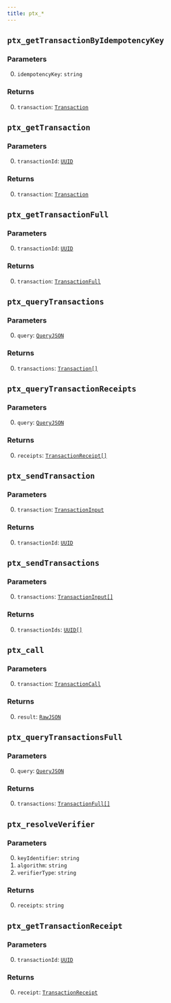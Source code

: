 ```yaml
---
title: ptx_*
---
```

## `ptx_getTransactionByIdempotencyKey`

### Parameters

0. `idempotencyKey`: `string`

### Returns

0. `transaction`: [`Transaction`](../types/transaction.md#transaction)

## `ptx_getTransaction`

### Parameters

0. `transactionId`: [`UUID`](../types/simpletypes.md#uuid)

### Returns

0. `transaction`: [`Transaction`](../types/transaction.md#transaction)

## `ptx_getTransactionFull`

### Parameters

0. `transactionId`: [`UUID`](../types/simpletypes.md#uuid)

### Returns

0. `transaction`: [`TransactionFull`](../types/transactionfull.md#transactionfull)

## `ptx_queryTransactions`

### Parameters

0. `query`: [`QueryJSON`](../types/queryjson.md#queryjson)

### Returns

0. `transactions`: [`Transaction[]`](../types/transaction.md#transaction)

## `ptx_queryTransactionReceipts`

### Parameters

0. `query`: [`QueryJSON`](../types/queryjson.md#queryjson)

### Returns

0. `receipts`: [`TransactionReceipt[]`](../types/transactionreceipt.md#transactionreceipt)

## `ptx_sendTransaction`

### Parameters

0. `transaction`: [`TransactionInput`](../types/transactioninput.md#transactioninput)

### Returns

0. `transactionId`: [`UUID`](../types/simpletypes.md#uuid)

## `ptx_sendTransactions`

### Parameters

0. `transactions`: [`TransactionInput[]`](../types/transactioninput.md#transactioninput)

### Returns

0. `transactionIds`: [`UUID[]`](../types/simpletypes.md#uuid)

## `ptx_call`

### Parameters

0. `transaction`: [`TransactionCall`](../types/transactioncall.md#transactioncall)

### Returns

0. `result`: [`RawJSON`](../types/simpletypes.md#rawjson)

## `ptx_queryTransactionsFull`

### Parameters

0. `query`: [`QueryJSON`](../types/queryjson.md#queryjson)

### Returns

0. `transactions`: [`TransactionFull[]`](../types/transactionfull.md#transactionfull)

## `ptx_resolveVerifier`

### Parameters

0. `keyIdentifier`: `string`
1. `algorithm`: `string`
2. `verifierType`: `string`

### Returns

0. `receipts`: `string`

## `ptx_getTransactionReceipt`

### Parameters

0. `transactionId`: [`UUID`](../types/simpletypes.md#uuid)

### Returns

0. `receipt`: [`TransactionReceipt`](../types/transactionreceipt.md#transactionreceipt)

